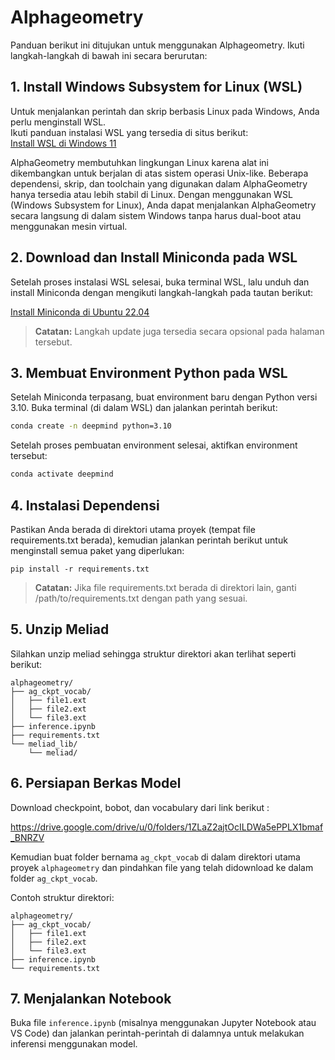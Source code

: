 # Alphageometry

Panduan berikut ini ditujukan untuk menggunakan Alphageometry. Ikuti langkah-langkah di bawah ini secara berurutan:

## 1. Install Windows Subsystem for Linux (WSL)

Untuk menjalankan perintah dan skrip berbasis Linux pada Windows, Anda perlu menginstall WSL.  
Ikuti panduan instalasi WSL yang tersedia di situs berikut:  
[Install WSL di Windows 11](https://pureinfotech.com/install-wsl-windows-11/)

AlphaGeometry membutuhkan lingkungan Linux karena alat ini dikembangkan untuk berjalan di atas sistem operasi Unix-like. Beberapa dependensi, skrip, dan toolchain yang digunakan dalam AlphaGeometry hanya tersedia atau lebih stabil di Linux. Dengan menggunakan WSL (Windows Subsystem for Linux), Anda dapat menjalankan AlphaGeometry secara langsung di dalam sistem Windows tanpa harus dual-boot atau menggunakan mesin virtual.

## 2. Download dan Install Miniconda pada WSL
 
Setelah proses instalasi WSL selesai, buka terminal WSL, lalu unduh dan install Miniconda dengan mengikuti langkah-langkah pada tautan berikut:

[Install Miniconda di Ubuntu 22.04](https://www.rosehosting.com/blog/how-to-install-miniconda-on-ubuntu-22-04/)  
> **Catatan:** Langkah update juga tersedia secara opsional pada halaman tersebut.

## 3. Membuat Environment Python pada WSL

Setelah Miniconda terpasang, buat environment baru dengan Python versi 3.10. Buka terminal (di dalam WSL) dan jalankan perintah berikut:

```bash
conda create -n deepmind python=3.10
```

Setelah proses pembuatan environment selesai, aktifkan environment tersebut:

```bash
conda activate deepmind
```

## 4. Instalasi Dependensi

Pastikan Anda berada di direktori utama proyek (tempat file requirements.txt berada), kemudian jalankan perintah berikut untuk menginstall semua paket yang diperlukan:

```
pip install -r requirements.txt
```

> **Catatan:** Jika file requirements.txt berada di direktori lain, ganti /path/to/requirements.txt dengan path yang sesuai.


## 5. Unzip Meliad

Silahkan unzip meliad sehingga struktur direktori akan terlihat seperti berikut:
```
alphageometry/
├── ag_ckpt_vocab/
│   ├── file1.ext
│   ├── file2.ext
│   └── file3.ext
├── inference.ipynb
├── requirements.txt
└── meliad_lib/
    └── meliad/
```

## 6. Persiapan Berkas Model

Download checkpoint, bobot, dan vocabulary dari link berikut :

https://drive.google.com/drive/u/0/folders/1ZLaZ2ajtOcILDWa5ePPLX1bmaf_BNRZV

Kemudian buat folder bernama <code>ag_ckpt_vocab</code> di dalam direktori utama proyek <code>alphageometry</code> dan pindahkan file yang telah didownload ke dalam folder <code>ag_ckpt_vocab</code>.

Contoh struktur direktori:

```
alphageometry/
├── ag_ckpt_vocab/
│   ├── file1.ext
│   ├── file2.ext
│   └── file3.ext
├── inference.ipynb
└── requirements.txt
```

## 7. Menjalankan Notebook

Buka file <code>inference.ipynb</code> (misalnya menggunakan Jupyter Notebook atau VS Code) dan jalankan perintah-perintah di dalamnya untuk melakukan inferensi menggunakan model.

